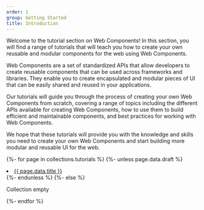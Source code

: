 ```yaml
---
order: 1
group: Getting Started
title: Introduction
---
```


Welcome to the tutorial section on Web Components! In this section, you will find a range of tutorials that will teach you how to create your own reusable and modular components for the web using Web Components.

Web Components are a set of standardized APIs that allow developers to create reusable components that can be used across frameworks and libraries. They enable you to create encapsulated and modular pieces of UI that can be easily shared and reused in your applications.

Our tutorials will guide you through the process of creating your own Web Components from scratch, covering a range of topics including the different APIs available for creating Web Components, how to use them to build efficient and maintainable components, and best practices for working with Web Components.

We hope that these tutorials will provide you with the knowledge and skills you need to create your own Web Components and start building more modular and reusable UI for the web.

{%- for page in collections.tutorials %}
  {%- unless page.data.draft %}
  <li>
    <a href="{{ page.url }}">{{ page.data.title }}</a>
  </li>
  {%- endunless %}
{%- else %}
  <p>Collection empty</p>
{%- endfor %}
